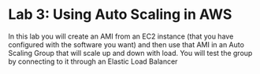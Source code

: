 # Lab 3: Using Auto Scaling in AWS
In this lab you will create an AMI from an EC2 instance (that you have configured with the software you want) and then use that AMI
in an Auto Scaling Group that will scale up and down with load.  You will test the group by connecting to it through an Elastic Load
Balancer

